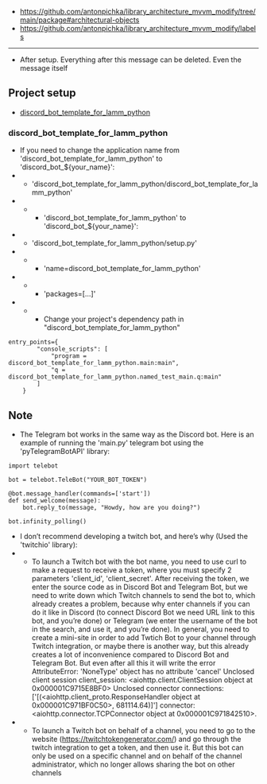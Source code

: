 - https://github.com/antonpichka/library_architecture_mvvm_modify/tree/main/package#architectural-objects
- https://github.com/antonpichka/library_architecture_mvvm_modify/labels

---

- After setup. Everything after this message can be deleted. Even the message itself

## Project setup

- [discord_bot_template_for_lamm_python](https://github.com/antonpichka/template_for_lamm_python#discord_bot_template_for_lamm_python)

### discord_bot_template_for_lamm_python

-  If you need to change the application name from 'discord_bot_template_for_lamm_python' to 'discord_bot_${your_name}':
- - 'discord_bot_template_for_lamm_python/discord_bot_template_for_lamm_python'
- - - 'discord_bot_template_for_lamm_python' to 'discord_bot_${your_name}':
- - 'discord_bot_template_for_lamm_python/setup.py'
- - - 'name=discord_bot_template_for_lamm_python'
- - - 'packages=[...]'
- - - Change your project's dependency path in "discord_bot_template_for_lamm_python"
```  
entry_points={
        "console_scripts": [
            "program = discord_bot_template_for_lamm_python.main:main",
            "q = discord_bot_template_for_lamm_python.named_test_main.q:main"
        ]
    }
```

## Note

- The Telegram bot works in the same way as the Discord bot. Here is an example of running the 'main.py' telegram bot using the 'pyTelegramBotAPI' library:
```
import telebot

bot = telebot.TeleBot("YOUR_BOT_TOKEN")

@bot.message_handler(commands=['start'])
def send_welcome(message):
	bot.reply_to(message, "Howdy, how are you doing?")

bot.infinity_polling()
```

- I don’t recommend developing a twitch bot, and here’s why (Used the 'twitchio' library):
- - To launch a Twitch bot with the bot name, you need to use curl to make a request to receive a token, where you must specify 2 parameters 'client_id', 'client_secret'. After receiving the token, we enter the source code as in Discord Bot and Telegram Bot, but we need to write down which Twitch channels to send the bot to, which already creates a problem, because why enter channels if you can do it like in Discord (to connect Discord Bot we need URL link to this bot, and you’re done) or Telegram (we enter the username of the bot in the search, and use it, and you’re done). In general, you need to create a mini-site in order to add Twtich Bot to your channel through Twitch integration, or maybe there is another way, but this already creates a lot of inconvenience compared to Discord Bot and Telegram Bot. But even after all this it will write the error AttributeError: 'NoneType' object has no attribute 'cancel'
Unclosed client session
client_session: <aiohttp.client.ClientSession object at 0x000001C9715E8BF0>
Unclosed connector
connections: ['[(<aiohttp.client_proto.ResponseHandler object at 0x000001C971BF0C50>, 681114.64)]']
connector: <aiohttp.connector.TCPConnector object at 0x000001C971842510>.
- - To launch a Twitch bot on behalf of a channel, you need to go to the website (https://twitchtokengenerator.com/) and go through the twitch integration to get a token, and then use it. But this bot can only be used on a specific channel and on behalf of the channel administrator, which no longer allows sharing the bot on other channels